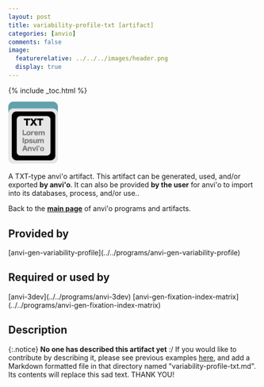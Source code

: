 ```yaml
---
layout: post
title: variability-profile-txt [artifact]
categories: [anvio]
comments: false
image:
  featurerelative: ../../../images/header.png
  display: true
---
```



{% include _toc.html %}


<img src="../../images/icons/TXT.png" alt="TXT" style="width:100px; border:none" />

A TXT-type anvi'o artifact. This artifact can be generated, used, and/or exported **by anvi'o**. It can also be provided **by the user** for anvi'o to import into its databases, process, and/or use..

Back to the **[main page](../../)** of anvi'o programs and artifacts.

## Provided by


<p style="text-align: left" markdown="1"><span class="artifact-p">[anvi-gen-variability-profile](../../programs/anvi-gen-variability-profile)</span></p>


## Required or used by

<p style="text-align: left" markdown="1"><span class="artifact-r">[anvi-3dev](../../programs/anvi-3dev)</span> <span class="artifact-r">[anvi-gen-fixation-index-matrix](../../programs/anvi-gen-fixation-index-matrix)</span></p>

## Description

{:.notice}
**No one has described this artifact yet** :/ If you would like to contribute by describing it, please see previous examples [here](https://github.com/merenlab/anvio/tree/master/anvio/docs/artifacts), and add a Markdown formatted file in that directory named "variability-profile-txt.md". Its contents will replace this sad text. THANK YOU!

